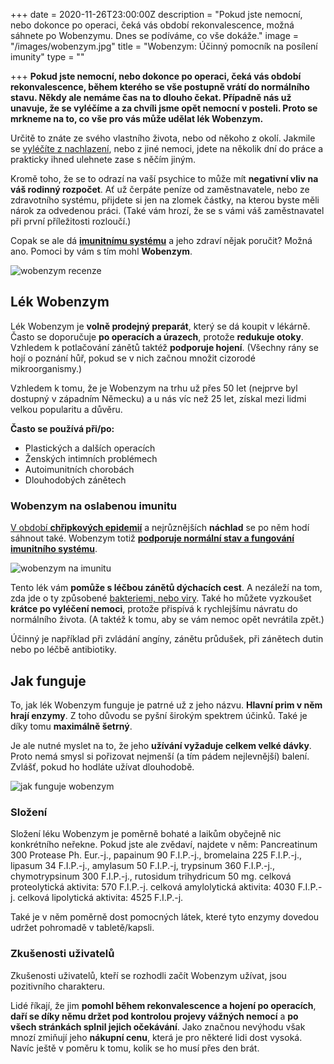 +++
date = 2020-11-26T23:00:00Z
description = "Pokud jste nemocní, nebo dokonce po operaci, čeká vás období rekonvalescence, možná sáhnete po Wobenzymu. Dnes se podíváme, co vše dokáže."
image = "/images/wobenzym.jpg"
title = "Wobenzym: Účinný pomocník na posílení imunity"
type = ""

+++
**Pokud jste nemocní, nebo dokonce po operaci, čeká vás období rekonvalescence, během kterého se vše postupně vrátí do normálního stavu. Někdy ale nemáme čas na to dlouho čekat. Případně nás už unavuje, že se vyléčíme a za chvíli jsme opět nemocní v posteli. Proto se mrkneme na to, co vše pro vás může udělat lék Wobenzym.**

Určitě to znáte ze svého vlastního života, nebo od někoho z okolí. Jakmile se [vyléčíte z nachlazení](https://www.oslabenaimunita.cz/blog/caj-na-nachlazeni-jak-ho-pripravit-a-ktery-pomuze/), nebo z jiné nemoci, jdete na několik dní do práce a prakticky ihned ulehnete zase s něčím jiným.

Kromě toho, že se to odrazí na vaší psychice to může mít **negativní vliv na váš rodinný rozpočet**. Ať už čerpáte peníze od zaměstnavatele, nebo ze zdravotního systému, přijdete si jen na zlomek částky, na kterou byste měli nárok za odvedenou práci. (Také vám hrozí, že se s vámi váš zaměstnavatel při první příležitosti rozloučí.)

Copak se ale dá [**imunitnímu systému**](https://www.oslabenaimunita.cz/imunitni-system-vite-jak-funguje/) a jeho zdraví nějak poručit? Možná ano. Pomoci by vám s tím mohl **Wobenzym**.

![wobenzym recenze](/images/wobenzym-recenze.jpg)

## Lék Wobenzym

Lék Wobenzym je **volně prodejný preparát**, který se dá koupit v lékárně. Často se doporučuje **po operacích a úrazech**, protože **redukuje otoky**. Vzhledem k potlačování zánětů taktéž **podporuje hojení**. (Všechny rány se hojí o poznání hůř, pokud se v nich začnou množit cizorodé mikroorganismy.)

Vzhledem k tomu, že je Wobenzym na trhu už přes 50 let (nejprve byl dostupný v západním Německu) a u nás víc než 25 let, získal mezi lidmi velkou popularitu a důvěru.

**Často se používá při/po:**

* Plastických a dalších operacích
* Ženských intimních problémech
* Autoimunitních chorobách
* Dlouhodobých zánětech

### Wobenzym na oslabenou imunitu

[V období **chřipkových epidemií**](https://www.oslabenaimunita.cz/blog/nejcastejsi-priznaky-chripky-a-jeji-lecba/) a nejrůznějších **náchlad** se po něm hodí sáhnout také. Wobenzym totiž [**podporuje normální stav a fungování imunitního systému**](https://www.oslabenaimunita.cz/5-ucinnych-tipu-na-posileni-imunity/).

![wobenzym na imunitu](/images/wobenzym-na-imunitu.jpg)

Tento lék vám **pomůže s léčbou zánětů dýchacích cest**. A nezáleží na tom, zda jde o ty způsobené [bakteriemi, nebo viry](https://www.oslabenaimunita.cz/blog/nejcastejsi-virova-onemocni-a-jak-se-jim-branit/). Také ho můžete vyzkoušet **krátce po vyléčení nemoci**, protože přispívá k rychlejšímu návratu do normálního života. (A taktéž k tomu, aby se vám nemoc opět nevrátila zpět.)

Účinný je například při zvládání angíny, zánětu průdušek, při zánětech dutin nebo po léčbě antibiotiky.

## Jak funguje

To, jak lék Wobenzym funguje je patrné už z jeho názvu. **Hlavní prim v něm hrají enzymy**. Z toho důvodu se pyšní širokým spektrem účinků. Také je díky tomu **maximálně šetrný**.

Je ale nutné myslet na to, že jeho **užívání vyžaduje celkem velké dávky**. Proto nemá smysl si pořizovat nejmenší (a tím pádem nejlevnější) balení. Zvlášť, pokud ho hodláte užívat dlouhodobě.

![jak funguje wobenzym](/images/jak-funguje-wobenzym.jpg)

### Složení

Složení léku Wobenzym je poměrně bohaté a laikům obyčejně nic konkrétního neřekne. Pokud jste ale zvědaví, najdete v něm: Pancreatinum 300 Protease Ph. Eur.-j., papainum 90 F.I.P.-j., bromelaina 225 F.I.P.-j., lipasum 34 F.I.P.-j., amylasum 50 F.I.P.-j, trypsinum 360 F.I.P.-j., chymotrypsinum 300 F.I.P.-j., rutosidum trihydricum 50 mg. celková proteolytická aktivita: 570 F.I.P.-j. celková amylolytická aktivita: 4030 F.I.P.-j. celková lipolytická aktivita: 4525 F.I.P.-j.

Také je v něm poměrně dost pomocných látek, které tyto enzymy dovedou udržet pohromadě v tabletě/kapsli.

### Zkušenosti uživatelů

Zkušenosti uživatelů, kteří se rozhodli začít Wobenzym užívat, jsou pozitivního charakteru.

Lidé říkají, že jim **pomohl během rekonvalescence a hojení po operacích**, **daří se díky němu držet pod kontrolou projevy vážných nemocí** a **po všech stránkách splnil jejich očekávání**. Jako značnou nevýhodu však mnozí zmiňují jeho **nákupní cenu**, která je pro některé lidi dost vysoká. Navíc ještě v poměru k tomu, kolik se ho musí přes den brát.